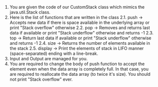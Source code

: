 1. You are given the code of our CustomStack class which mimics the java.util.Stack class.
2. Here is the list of functions that are written in the class
    2.1. push -> Accepts new data if there is space available in the underlying array or 
     print "Stack overflow" otherwise
     2.2. pop -> Removes and returns last data if available or print "Stack underflow" 
     otherwise and returns -1
     2.3. top -> Return last data if available or print "Stack underflow" otherwise and 
      returns -1
     2.4. size -> Returns the number of elements available in the stack
     2.5. display -> Print the elements of stack in LIFO manner (space-separated) 
     ending with a line-break.
3. Input and Output are managed for you.
4. You are required to change the body of push function to accept the element even when the data array is completely full. In that case, you are required to reallocate the data array (to twice it's size). You should not print "Stack overflow" ever.


